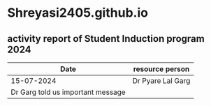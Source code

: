 # Shreyasi2405.github.io
## activity report of Student Induction program 2024

| Date | resource person |
| ----------- | ----------- |
| 15-07-2024 | Dr Pyare Lal Garg |
| Dr Garg told us important message |

